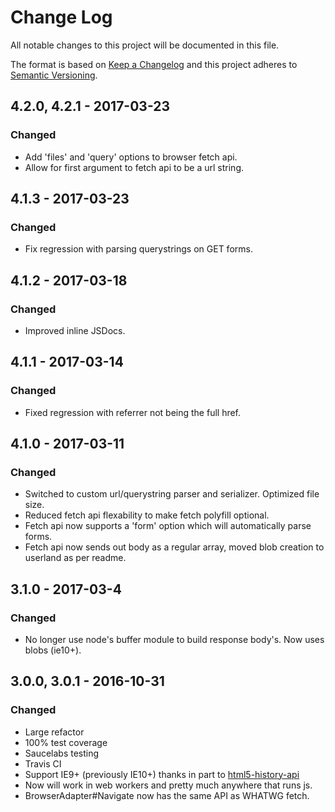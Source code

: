 # Change Log
All notable changes to this project will be documented in this file.

The format is based on [Keep a Changelog](http://keepachangelog.com/)
and this project adheres to [Semantic Versioning](http://semver.org/).

## 4.2.0, 4.2.1 - 2017-03-23
### Changed
- Add 'files' and 'query' options to browser fetch api.
- Allow for first argument to fetch api to be a url string.

## 4.1.3 - 2017-03-23
### Changed
- Fix regression with parsing querystrings on GET forms.

## 4.1.2 - 2017-03-18
### Changed
- Improved inline JSDocs.

## 4.1.1 - 2017-03-14
### Changed
- Fixed regression with referrer not being the full href.

## 4.1.0 - 2017-03-11
### Changed
- Switched to custom url/querystring parser and serializer. Optimized file size.
- Reduced fetch api flexability to make fetch polyfill optional.
- Fetch api now supports a 'form' option which will automatically parse forms.
- Fetch api now sends out body as a regular array, moved blob creation to userland as per readme.

## 3.1.0 - 2017-03-4
### Changed
- No longer use node's buffer module to build response body's. Now uses blobs (ie10+).


## 3.0.0, 3.0.1 - 2016-10-31
### Changed
- Large refactor
- 100% test coverage
- Saucelabs testing
- Travis CI
- Support IE9+ (previously IE10+) thanks in part to [html5-history-api](https://github.com/devote/HTML5-History-API)
- Now will work in web workers and pretty much anywhere that runs js.
- BrowserAdapter#Navigate now has the same API as WHATWG fetch.
